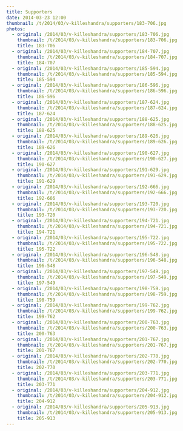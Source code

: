```yaml
---
title: Supporters
date: 2014-03-23 12:00
thumbnail: /t/2014/03/v-killeshandra/supporters/183-706.jpg
photos:
  - original: /2014/03/v-killeshandra/supporters/183-706.jpg
    thumbnail: /t/2014/03/v-killeshandra/supporters/183-706.jpg
    title: 183-706
  - original: /2014/03/v-killeshandra/supporters/184-707.jpg
    thumbnail: /t/2014/03/v-killeshandra/supporters/184-707.jpg
    title: 184-707
  - original: /2014/03/v-killeshandra/supporters/185-594.jpg
    thumbnail: /t/2014/03/v-killeshandra/supporters/185-594.jpg
    title: 185-594
  - original: /2014/03/v-killeshandra/supporters/186-596.jpg
    thumbnail: /t/2014/03/v-killeshandra/supporters/186-596.jpg
    title: 186-596
  - original: /2014/03/v-killeshandra/supporters/187-624.jpg
    thumbnail: /t/2014/03/v-killeshandra/supporters/187-624.jpg
    title: 187-624
  - original: /2014/03/v-killeshandra/supporters/188-625.jpg
    thumbnail: /t/2014/03/v-killeshandra/supporters/188-625.jpg
    title: 188-625
  - original: /2014/03/v-killeshandra/supporters/189-626.jpg
    thumbnail: /t/2014/03/v-killeshandra/supporters/189-626.jpg
    title: 189-626
  - original: /2014/03/v-killeshandra/supporters/190-627.jpg
    thumbnail: /t/2014/03/v-killeshandra/supporters/190-627.jpg
    title: 190-627
  - original: /2014/03/v-killeshandra/supporters/191-629.jpg
    thumbnail: /t/2014/03/v-killeshandra/supporters/191-629.jpg
    title: 191-629
  - original: /2014/03/v-killeshandra/supporters/192-666.jpg
    thumbnail: /t/2014/03/v-killeshandra/supporters/192-666.jpg
    title: 192-666
  - original: /2014/03/v-killeshandra/supporters/193-720.jpg
    thumbnail: /t/2014/03/v-killeshandra/supporters/193-720.jpg
    title: 193-720
  - original: /2014/03/v-killeshandra/supporters/194-721.jpg
    thumbnail: /t/2014/03/v-killeshandra/supporters/194-721.jpg
    title: 194-721
  - original: /2014/03/v-killeshandra/supporters/195-722.jpg
    thumbnail: /t/2014/03/v-killeshandra/supporters/195-722.jpg
    title: 195-722
  - original: /2014/03/v-killeshandra/supporters/196-548.jpg
    thumbnail: /t/2014/03/v-killeshandra/supporters/196-548.jpg
    title: 196-548
  - original: /2014/03/v-killeshandra/supporters/197-549.jpg
    thumbnail: /t/2014/03/v-killeshandra/supporters/197-549.jpg
    title: 197-549
  - original: /2014/03/v-killeshandra/supporters/198-759.jpg
    thumbnail: /t/2014/03/v-killeshandra/supporters/198-759.jpg
    title: 198-759
  - original: /2014/03/v-killeshandra/supporters/199-762.jpg
    thumbnail: /t/2014/03/v-killeshandra/supporters/199-762.jpg
    title: 199-762
  - original: /2014/03/v-killeshandra/supporters/200-763.jpg
    thumbnail: /t/2014/03/v-killeshandra/supporters/200-763.jpg
    title: 200-763
  - original: /2014/03/v-killeshandra/supporters/201-767.jpg
    thumbnail: /t/2014/03/v-killeshandra/supporters/201-767.jpg
    title: 201-767
  - original: /2014/03/v-killeshandra/supporters/202-770.jpg
    thumbnail: /t/2014/03/v-killeshandra/supporters/202-770.jpg
    title: 202-770
  - original: /2014/03/v-killeshandra/supporters/203-771.jpg
    thumbnail: /t/2014/03/v-killeshandra/supporters/203-771.jpg
    title: 203-771
  - original: /2014/03/v-killeshandra/supporters/204-912.jpg
    thumbnail: /t/2014/03/v-killeshandra/supporters/204-912.jpg
    title: 204-912
  - original: /2014/03/v-killeshandra/supporters/205-913.jpg
    thumbnail: /t/2014/03/v-killeshandra/supporters/205-913.jpg
    title: 205-913
---
```

